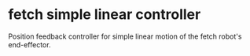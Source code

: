 # fetch simple linear controller
Position feedback controller for simple linear motion of the fetch robot's end-effector.